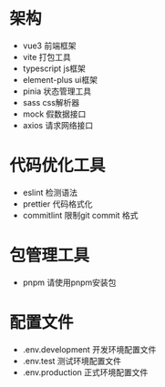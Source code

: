 # 架构

- vue3 前端框架
- vite 打包工具
- typescript js框架
- element-plus ui框架
- pinia 状态管理工具
- sass css解析器
- mock 假数据接口
- axios 请求网络接口

# 代码优化工具

- eslint 检测语法
- prettier 代码格式化
- commitlint 限制git commit 格式

# 包管理工具

- pnpm 请使用pnpm安装包

# 配置文件

- .env.development 开发环境配置文件
- .env.test 测试环境配置文件
- .env.production 正式环境配置文件
